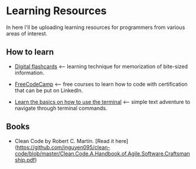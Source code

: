 # Learning Resources

In here I'll be uploading learning resources for programmers from various areas of interest.

## How to learn

- [Digital flashcards](https://ankiweb.net/decks/) <-- learning technique for memorization of bite-sized information.
- [FreeCodeCamp](https://www.freecodecamp.org/learn/) <-- free courses to learn how to code with certification that can be put on LinkedIn.

- [Learn the basics on how to use the terminal](https://gitlab.com/slackermedia/bashcrawl) <-- simple text adventure to navigate through terminal commands.

## Books

- Clean Code by Robert C. Martin. [Read it here] (https://github.com/jnguyen095/clean-code/blob/master/Clean.Code.A.Handbook.of.Agile.Software.Craftsmanship.pdf)
